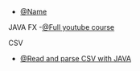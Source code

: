 - [@Name](URL) 

JAVA FX
-[@Full youtube course](https://www.youtube.com/watch?v=9XJicRt_FaI)

CSV

- [@Read and parse CSV with JAVA](https://mkyong.com/java/how-to-read-and-parse-csv-file-in-java)

